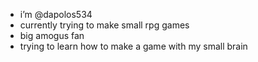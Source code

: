 - i’m @dapolos534
- currently trying to make small rpg games
- big amogus fan
- trying to learn how to make a game with my small brain

<!---
dapolos534/dapolos534 is a ✨ special ✨ repository because its `README.md` (this file) appears on your GitHub profile.
You can click the Preview link to take a look at your changes.
--->
